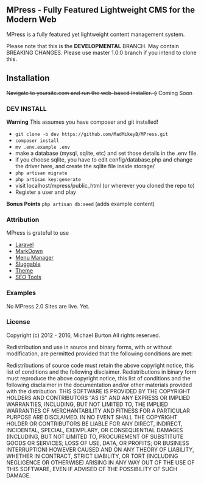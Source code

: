 ## MPress - Fully Featured Lightweight CMS for the Modern Web

MPress is a fully featured yet lightweight content management system. 

Please note that this is the **DEVELOPMENTAL** BRANCH. May contain BREAKING CHANGES. Please use master 1.0.0 branch if you intend to clone this.

## Installation

~~Navigate to yoursite.com and run the web-based Installer. :)~~ Coming Soon

### DEV INSTALL

**Warning** This assumes you have composer and git installed!

* ```git clone -b dev https://github.com/MadMikeyB/MPress.git```
* ```composer install```
* ```mv .env.example .env```
* make a database (mysql, sqlite, etc) and set those details in the .env file.
* if you choose sqlite, you have to edit config/database.php and change the driver here, and create the sqlite file inside storage/
* ```php artisan migrate```
* ```php artisan key:generate```
* visit localhost/mpress/public_html (or wherever you cloned the repo to)
* Register a user and play

**Bonus Points**
```php artisan db:seed``` (adds example content)

### Attribution

MPress is grateful to use 

* [Laravel](https://github.com/laravel/laravel)
* [MarkDown](https://github.com/GrahamCampbell/Laravel-Markdown)
* [Menu Manager](https://github.com/lavary/laravel-menu)
* [Sluggable](https://github.com/cviebrock/eloquent-sluggable)
* [Theme](https://github.com/yaapis/Theme)
* [SEO Tools](https://github.com/artesaos/seotools/)

### Examples

No MPress 2.0 Sites are live. Yet.

### License

Copyright (c) 2012 - 2016, Michael Burton All rights reserved.

Redistribution and use in source and binary forms, with or without modification, are permitted provided that the following conditions are met:

Redistributions of source code must retain the above copyright notice, this list of conditions and the following disclaimer. Redistributions in binary form must reproduce the above copyright notice, this list of conditions and the following disclaimer in the documentation and/or other materials provided with the distribution. THIS SOFTWARE IS PROVIDED BY THE COPYRIGHT HOLDERS AND CONTRIBUTORS "AS IS" AND ANY EXPRESS OR IMPLIED WARRANTIES, INCLUDING, BUT NOT LIMITED TO, THE IMPLIED WARRANTIES OF MERCHANTABILITY AND FITNESS FOR A PARTICULAR PURPOSE ARE DISCLAIMED. IN NO EVENT SHALL THE COPYRIGHT HOLDER OR CONTRIBUTORS BE LIABLE FOR ANY DIRECT, INDIRECT, INCIDENTAL, SPECIAL, EXEMPLARY, OR CONSEQUENTIAL DAMAGES (INCLUDING, BUT NOT LIMITED TO, PROCUREMENT OF SUBSTITUTE GOODS OR SERVICES; LOSS OF USE, DATA, OR PROFITS; OR BUSINESS INTERRUPTION) HOWEVER CAUSED AND ON ANY THEORY OF LIABILITY, WHETHER IN CONTRACT, STRICT LIABILITY, OR TORT (INCLUDING NEGLIGENCE OR OTHERWISE) ARISING IN ANY WAY OUT OF THE USE OF THIS SOFTWARE, EVEN IF ADVISED OF THE POSSIBILITY OF SUCH DAMAGE.